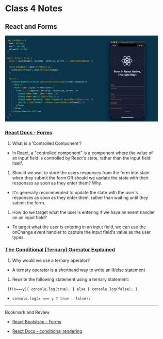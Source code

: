 # Class 4 Notes

## React and Forms

![](./imgs/forms.png)

### [React Docs - Forms](https://reactjs.org/docs/forms.html)

1. What is a ‘Controlled Component’?

  - In React, a "controlled component" is a component where the value of an input field is controlled by React's state, rather than the input field itself.

1. Should we wait to store the users responses from the form into state when they submit the form OR should we update the state with their responses as soon as they enter them? Why.

  - It's generally recommended to update the state with the user's responses as soon as they enter them, rather than waiting until they submit the form.

1. How do we target what the user is entering if we have an event handler on an input field?

  - To target what the user is entering in an input field, we can use the onChange event handler to capture the input field's value as the user types.

### [The Conditional (Ternary) Operator Explained](https://codeburst.io/javascript-the-conditional-ternary-operator-explained-cac7218beeff)

1. Why would we use a ternary operator?

  - A ternary operator is a shorthand way to write an if/else statement

1. Rewrite the following statement using a ternary statement:

`` 
if(x===y){
  console.log(true);
} else {
  console.log(false);
}
``

  - `console.log(x === y ? true : false);`

--- 

Bookmark and Review

- [React Bootstrap - Forms](https://react-bootstrap.github.io/forms/overview/)

- [React Docs - conditional rendering](https://reactjs.org/docs/conditional-rendering.html)
